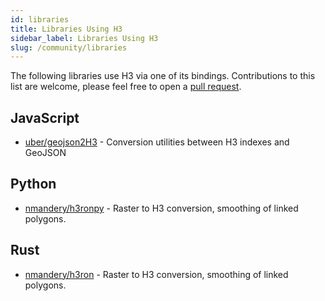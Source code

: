 ```yaml
---
id: libraries
title: Libraries Using H3
sidebar_label: Libraries Using H3
slug: /community/libraries
---
```


The following libraries use H3 via one of its bindings. Contributions to this list are welcome, please feel free to open a [pull request](https://github.com/uber/h3/tree/master/website/docs/community/libraries.md).

## JavaScript

- [uber/geojson2H3](https://github.com/uber/geojson2H3) - Conversion utilities between H3 indexes and GeoJSON

## Python

- [nmandery/h3ronpy](https://github.com/nmandery/h3ronpy) - Raster to H3 conversion, smoothing of linked polygons.

## Rust

- [nmandery/h3ron](https://github.com/nmandery/h3ron) - Raster to H3 conversion, smoothing of linked polygons.
